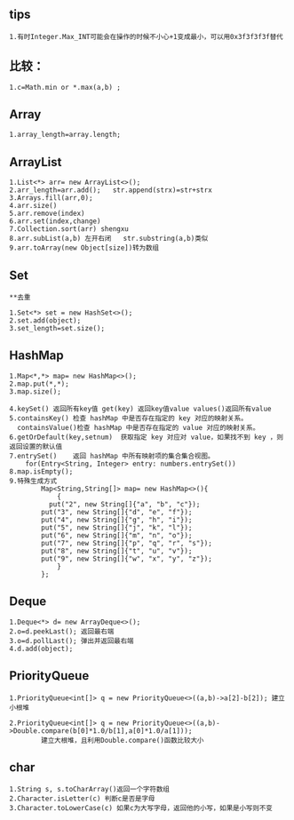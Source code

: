 

## tips

    1.有时Integer.Max_INT可能会在操作的时候不小心+1变成最小，可以用0x3f3f3f3f替代


## 比较：
    1.c=Math.min or *.max(a,b) ;

## Array
    1.array_length=array.length;


## ArrayList
    1.List<*> arr= new ArrayList<>();
    2.arr_length=arr.add();   str.append(strx)=str+strx
    3.Arrays.fill(arr,0);
    4.arr.size()
    5.arr.remove(index)
    6.arr.set(index,change)
    7.Collection.sort(arr) shengxu
    8.arr.subList(a,b) 左开右闭   str.substring(a,b)类似
    9.arr.toArray(new Object[size])转为数组
## Set
    **去重

    1.Set<*> set = new HashSet<>();
    2.set.add(object);
    3.set_length=set.size();

## HashMap
    1.Map<*,*> map= new HashMap<>();
    2.map.put(*,*);
    3.map.size();

    4.keySet() 返回所有key值 get(key) 返回key值value values()返回所有value
    5.containsKey()	检查 hashMap 中是否存在指定的 key 对应的映射关系。
      containsValue()检查 hashMap 中是否存在指定的 value 对应的映射关系。
    6.getOrDefault(key,setnum)	获取指定 key 对应对 value，如果找不到 key ，则返回设置的默认值
    7.entrySet()	返回 hashMap 中所有映射项的集合集合视图。
        for(Entry<String, Integer> entry: numbers.entrySet())
    8.map.isEmpty();
    9.特殊生成方式
            Map<String,String[]> map= new HashMap<>(){
                {
              put("2", new String[]{"a", "b", "c"});
            put("3", new String[]{"d", "e", "f"});
            put("4", new String[]{"g", "h", "i"});
            put("5", new String[]{"j", "k", "l"});
            put("6", new String[]{"m", "n", "o"});
            put("7", new String[]{"p", "q", "r", "s"});
            put("8", new String[]{"t", "u", "v"});
            put("9", new String[]{"w", "x", "y", "z"});                  
                }
            };
## Deque
    1.Deque<*> d= new ArrayDeque<>();
    2.o=d.peekLast(); 返回最右端
    3.o=d.pollLast(); 弹出并返回最右端
    4.d.add(object);

## PriorityQueue

    1.PriorityQueue<int[]> q = new PriorityQueue<>((a,b)->a[2]-b[2]); 建立小根堆

    2.PriorityQueue<int[]> q = new PriorityQueue<>((a,b)->Double.compare(b[0]*1.0/b[1],a[0]*1.0/a[1]));
            建立大根堆，且利用Double.compare()函数比较大小

## char
    1.String s, s.toCharArray()返回一个字符数组
    2.Character.isLetter(c) 判断c是否是字母
    3.Character.toLowerCase(c) 如果c为大写字母，返回他的小写，如果是小写则不变

